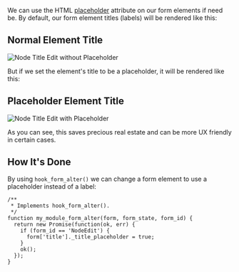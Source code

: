 We can use the HTML [placeholder](http://www.w3schools.com/tags/att_input_placeholder.asp) attribute on our form elements if need be. By default, our form element titles (labels) will be rendered like this:

## Normal Element Title

![Node Title Edit without Placeholder](http://drupalgap.org/sites/default/files/node-edit-title-no-placeholder.png)

But if we set the element's title to be a placeholder, it will be rendered like this:

## Placeholder Element Title

![Node Title Edit with Placeholder](http://drupalgap.org/sites/default/files/node-edit-title-placeholder.png)

As you can see, this saves precious real estate and can be more UX friendly in certain cases.

## How It's Done

By using `hook_form_alter()` we can change a form element to use a placeholder instead of a label:

```
/**
 * Implements hook_form_alter().
 */
function my_module_form_alter(form, form_state, form_id) {
  return new Promise(function(ok, err) {
    if (form_id == 'NodeEdit') {
      form['title']._title_placeholder = true;
    }
    ok();
  });
}
```